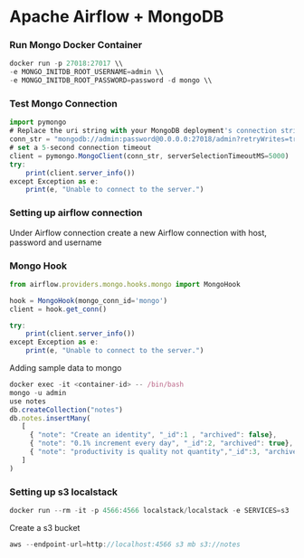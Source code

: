 # Apache Airflow + MongoDB

### Run Mongo Docker Container

```jsx
docker run -p 27018:27017 \\
-e MONGO_INITDB_ROOT_USERNAME=admin \\
-e MONGO_INITDB_ROOT_PASSWORD=password -d mongo \\
```

### Test Mongo Connection

```jsx
import pymongo
# Replace the uri string with your MongoDB deployment's connection string.
conn_str = "mongodb://admin:password@0.0.0.0:27018/admin?retryWrites=true&w=majority"
# set a 5-second connection timeout
client = pymongo.MongoClient(conn_str, serverSelectionTimeoutMS=5000)
try:
    print(client.server_info())
except Exception as e:
    print(e, "Unable to connect to the server.")
```

### Setting up airflow connection

Under Airflow connection create a new Airflow connection with host, password and username

### Mongo Hook

```jsx
from airflow.providers.mongo.hooks.mongo import MongoHook

hook = MongoHook(mongo_conn_id='mongo')
client = hook.get_conn()

try:
    print(client.server_info())
except Exception as e:
    print(e, "Unable to connect to the server.")
```

Adding sample data to mongo

```jsx
docker exec -it <container-id> -- /bin/bash
mongo -u admin
use notes
db.createCollection("notes")
db.notes.insertMany(
   [
     { "note": "Create an identity", "_id":1 , "archived": false},
     { "note": "0.1% increment every day", "_id":2, "archived": true},
     { "note": "productivity is quality not quantity","_id":3, "archived": true}
   ]
)
```

### Setting up s3 localstack

```jsx
docker run --rm -it -p 4566:4566 localstack/localstack -e SERVICES=s3
```

Create a s3 bucket

```jsx
aws --endpoint-url=http://localhost:4566 s3 mb s3://notes
```
